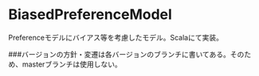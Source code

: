 BiasedPreferenceModel
=====================

Preferenceモデルにバイアス等を考慮したモデル。Scalaにて実装。

###バージョンの方針・変遷は各バージョンのブランチに書いてある。そのため、masterブランチは使用しない。
